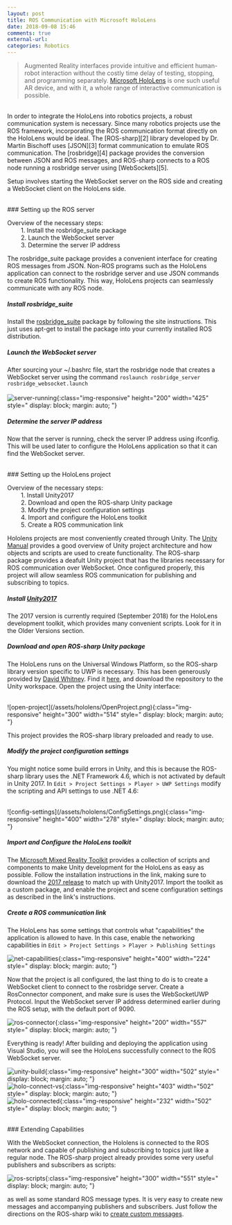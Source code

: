 ```yaml
---
layout: post
title: ROS Communication with Microsoft HoloLens
date: 2018-09-08 15:46
comments: true
external-url:
categories: Robotics
---
```



>Augmented Reality interfaces provide intuitive and efficient human-robot interaction without the costly time delay of testing, stopping, and programming separately. [Microsoft HoloLens][1] is one such useful AR device, and with it, a whole range of interactive communication is possible. 

<br/>
In order to integrate the HoloLens into robotics projects, a robust communication system is necessary. Since many robotics projects use the ROS framework, incorporating the ROS communication format directly on the HoloLens would be ideal. The [ROS-sharp][2] library developed by Dr. Martin Bischoff uses [JSON][3] format communication to emulate ROS communication. The [rosbridge][4] package provides the conversion between JSON and ROS messages, and ROS-sharp connects to a ROS node running a rosbridge server using [WebSockets][5].

Setup involves starting the WebSocket server on the ROS side and creating a WebSocket client on the HoloLens side.

<br/>
### Setting up the ROS server
	
Overview of the necessary steps:<br/>
&nbsp;&nbsp;&nbsp;&nbsp;&nbsp;&nbsp;&nbsp;&nbsp;1. Install the rosbridge_suite package<br/>
&nbsp;&nbsp;&nbsp;&nbsp;&nbsp;&nbsp;&nbsp;&nbsp;2. Launch the WebSocket server<br/>
&nbsp;&nbsp;&nbsp;&nbsp;&nbsp;&nbsp;&nbsp;&nbsp;3. Determine the server IP address<br/>

The rosbridge_suite package provides a convenient interface for creating ROS messages from JSON. Non-ROS programs such as the HoloLens application can connect to the rosbridge server and use JSON commands to create ROS functionality. This way, HoloLens projects can seamlessly communicate with any ROS node.


##### Install rosbridge_suite
Install the [rosbridge_suite][6] package by following the site instructions. This just uses apt-get to install the package into your currently installed ROS distribution.
	

##### Launch the WebSocket server
After sourcing your ~/.bashrc file, start the rosbridge node that creates a WebSocket server using the command `roslaunch rosbridge_server rosbridge_websocket.launch`  
<br/>
![server-running](/assets/hololens/RosBridgeServer.png){:class="img-responsive" height="200" width="425" style=" display: block; margin: auto; "}
<br/>

##### Determine the server IP address
Now that the server is running, check the server IP address using ifconfig. This will be used later to configure the HoloLens application so that it can find the WebSocket server.


<br/>
### Setting up the HoloLens project

Overview of the necessary steps:<br/>
&nbsp;&nbsp;&nbsp;&nbsp;&nbsp;&nbsp;&nbsp;&nbsp;1. Install Unity2017<br/>
&nbsp;&nbsp;&nbsp;&nbsp;&nbsp;&nbsp;&nbsp;&nbsp;2. Download and open the ROS-sharp Unity package<br/>
&nbsp;&nbsp;&nbsp;&nbsp;&nbsp;&nbsp;&nbsp;&nbsp;3. Modify the project configuration settings<br/>
&nbsp;&nbsp;&nbsp;&nbsp;&nbsp;&nbsp;&nbsp;&nbsp;4. Import and configure the HoloLens toolkit<br/>
&nbsp;&nbsp;&nbsp;&nbsp;&nbsp;&nbsp;&nbsp;&nbsp;5. Create a ROS communication link<br/>

Hololens projects are most conveniently created through Unity. The [Unity Manual][7] provides a good overview of Unity project architecture and how objects and scripts are used to create functionality. The ROS-sharp package provides a deafult Unity project that has the libraries necessary for ROS communication over WebSocket. Once configured properly, this project will allow seamless ROS communication for publishing and subscribing to topics.


##### Install [Unity2017][8]  
The 2017 version is currently required (September 2018) for the HoloLens development toolkit, which provides many convenient scripts. Look for it in the Older Versions section.
	
##### Download and open ROS-sharp Unity package  
The HoloLens runs on the Universal Windows Platform, so the ROS-sharp library version specific to UWP is necessary. This has been generously provided by [David Whitney][13]. Find it [here][9], and download the repository to the Unity workspace. Open the project using the Unity interface:  

<br/>
![open-project](/assets/hololens/OpenProject.png){:class="img-responsive" height="300" width="514" style=" display: block; margin: auto; "}
		
This project provides the ROS-sharp library preloaded and ready to use. 

##### Modify the project configuration settings  
You might notice some build errors in Unity, and this is because the ROS-sharp library uses the .NET Framework 4.6, which is not activated by default in Unity 2017.
In `Edit > Project Settings > Player > UWP Settings` modify the scripting and API settings to use .NET 4.6:  

<br/>
![config-settings](/assets/hololens/ConfigSettings.png){:class="img-responsive" height="400" width="278" style=" display: block; margin: auto; "}
<br/>	

##### Import and Configure the HoloLens toolkit  
The [Microsoft Mixed Reality Toolkit][10] provides a collection of scripts and components to make Unity development for the HoloLens as easy as possible. Follow the installation instructions in the link, making sure to download the [2017 release][11] to match up with Unity2017. Import the toolkit as a custom package, and enable the project and scene configuration settings as described in the link's instructions.
	
	
##### Create a ROS communication link  
The HoloLens has some settings that controls what "capabilities" the application is allowed to have. In this case, enable the networking capabilities in `Edit > Project Settings > Player > Publishing Settings` 


![net-capabilities](/assets/hololens/NetworkingCapabilities.png){:class="img-responsive" height="400" width="224" style=" display: block; margin: auto; "}
	
Now that the project is all configured, the last thing to do is to create a WebSocket client to connect to the rosbridge server. Create a RosConnector component, and make sure is uses the WebSocketUWP Protocol. Input the WebSocket server IP address determined earlier during the ROS setup, with the default port of 9090.  


![ros-connector](/assets/hololens/RosConnector.png){:class="img-responsive" height="200" width="557" style=" display: block; margin: auto; "}

Everything is ready! After building and deploying the application using Visual Studio, you will see the HoloLens successfully connect to the ROS WebSocket server.  


![unity-build](/assets/hololens/Build.png){:class="img-responsive" height="300" width="502" style=" display: block; margin: auto; "}   
![holo-connect-vs](/assets/hololens/HololensConnect.png){:class="img-responsive" height="403" width="502" style=" display: block; margin: auto; "}   
![holo-connected](/assets/hololens/HololensConnected.png){:class="img-responsive" height="232" width="502" style=" display: block; margin: auto; "}   


	
<br/>
### Extending Capabilities
	
With the WebSocket connection, the Hololens is connected to the ROS network and capable of publishing and subscribing to topics just like a regular node. The ROS-sharp project already provides some very useful publishers and subscribers as scripts:  

![ros-scripts](/assets/hololens/PubSub.png){:class="img-responsive" height="300" width="551" style=" display: block; margin: auto; "}

as well as some standard ROS message types. It is very easy to create new messages and accompanying publishers and subscribers. Just follow the directions on the ROS-sharp wiki to [create custom messages][12].


[1]: https://www.microsoft.com/en-us/hololens
[2]: https://github.com/siemens/ros-sharp
[3]: https://en.wikipedia.org/wiki/JSON
[4]: http://wiki.ros.org/rosbridge_suite
[5]: https://en.wikipedia.org/wiki/WebSocket
[6]: http://wiki.ros.org/rosbridge_suite/Tutorials/RunningRosbridge
[7]: https://docs.unity3d.com/2017.3/Documentation/Manual/UnityManual.html
[8]: https://store.unity.com/download
[9]: https://github.com/dwhit/ros-sharp
[10]: https://github.com/Microsoft/MixedRealityToolkit-Unity/blob/master/GettingStarted.md
[11]: https://github.com/Microsoft/MixedRealityToolkit-Unity/releases
[12]: https://github.com/siemens/ros-sharp/wiki/Dev_NewMessageTypes
[13]: https://www.linkedin.com/in/david-whitney-aa288011b/